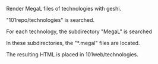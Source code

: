 Render MegaL files of technologies with geshi.

"101repo/technologies" is searched.

For each technology, the subdirectory "MegaL" is searched

In these subdirectories, the "*.megal" files are located.

The resulting HTML is placed in 101web/technologies.

